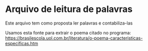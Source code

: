 # Arquivo de leitura de palavras

Este arquivo tem como proposta ler palavras e contabiliza-las

Usamos esta fonte para extrair o poema citado no programa: 
https://brasilescola.uol.com.br/literatura/o-poema-caracteristicas-especificas.htm
